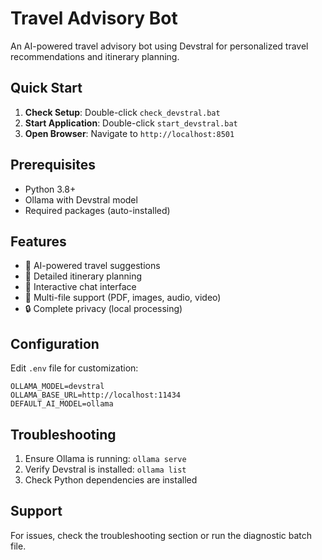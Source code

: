 # Travel Advisory Bot

An AI-powered travel advisory bot using Devstral for personalized travel recommendations and itinerary planning.

## Quick Start

1. **Check Setup**: Double-click `check_devstral.bat`
2. **Start Application**: Double-click `start_devstral.bat`
3. **Open Browser**: Navigate to `http://localhost:8501`

## Prerequisites

- Python 3.8+
- Ollama with Devstral model
- Required packages (auto-installed)

## Features

- 🎯 AI-powered travel suggestions
- 📅 Detailed itinerary planning
- 💬 Interactive chat interface
- 📁 Multi-file support (PDF, images, audio, video)
- 🔒 Complete privacy (local processing)

## Configuration

Edit `.env` file for customization:
```env
OLLAMA_MODEL=devstral
OLLAMA_BASE_URL=http://localhost:11434
DEFAULT_AI_MODEL=ollama
```

## Troubleshooting

1. Ensure Ollama is running: `ollama serve`
2. Verify Devstral is installed: `ollama list`
3. Check Python dependencies are installed

## Support

For issues, check the troubleshooting section or run the diagnostic batch file.